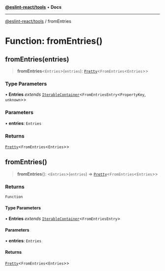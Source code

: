 [**@eslint-react/tools**](../README.md) • **Docs**

***

[@eslint-react/tools](../README.md) / fromEntries

# Function: fromEntries()

## fromEntries(entries)

> **fromEntries**\<`Entries`\>(`entries`): [`Pretty`](../type-aliases/Pretty.md)\<`FromEntries`\<`Entries`\>\>

### Type Parameters

• **Entries** *extends* [`IterableContainer`](../type-aliases/IterableContainer.md)\<`FromEntriesEntry`\<`PropertyKey`, `unknown`\>\>

### Parameters

• **entries**: `Entries`

### Returns

[`Pretty`](../type-aliases/Pretty.md)\<`FromEntries`\<`Entries`\>\>

## fromEntries()

> **fromEntries**(): \<`Entries`\>(`entries`) => [`Pretty`](../type-aliases/Pretty.md)\<`FromEntries`\<`Entries`\>\>

### Returns

`Function`

#### Type Parameters

• **Entries** *extends* [`IterableContainer`](../type-aliases/IterableContainer.md)\<`FromEntriesEntry`\>

#### Parameters

• **entries**: `Entries`

#### Returns

[`Pretty`](../type-aliases/Pretty.md)\<`FromEntries`\<`Entries`\>\>
